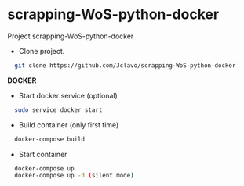 # scrapping-WoS-python-docker

Project scrapping-WoS-python-docker

- Clone project.
```bash
  git clone https://github.com/Jclavo/scrapping-WoS-python-docker
```

**DOCKER**

- Start docker service (optional)
```bash
  sudo service docker start
``` 
- Build container (only first time)
```bash
  docker-compose build
```
- Start container
```bash
  docker-compose up
  docker-compose up -d (silent mode)
```